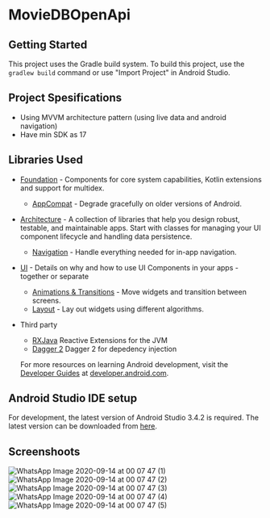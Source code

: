 # MovieDBOpenApi

Getting Started
---------------
This project uses the Gradle build system. To build this project, use the
`gradlew build` command or use "Import Project" in Android Studio.


Project Spesifications
----------------------
* Using MVVM architecture pattern (using live data and android navigation)
* Have min SDK as 17


Libraries Used
--------------
* [Foundation][0] - Components for core system capabilities, Kotlin extensions and support for
  multidex.
  * [AppCompat][1] - Degrade gracefully on older versions of Android.
* [Architecture][10] - A collection of libraries that help you design robust, testable, and
  maintainable apps. Start with classes for managing your UI component lifecycle and handling data
  persistence.
  * [Navigation][14] - Handle everything needed for in-app navigation.
* [UI][30] - Details on why and how to use UI Components in your apps - together or separate
  * [Animations & Transitions][31] - Move widgets and transition between screens.
  * [Layout][35] - Lay out widgets using different algorithms.
* Third party
  * [RXJava][91] Reactive Extensions for the JVM
  * [Dagger 2][92] Dagger 2 for depedency injection

  For more resources on learning Android development, visit the
  [Developer Guides](https://developer.android.com/guide/) at
  [developer.android.com](https://developer.android.com).

[0]: https://developer.android.com/jetpack/foundation/
[1]: https://developer.android.com/topic/libraries/support-library/packages#v7-appcompat
[4]: https://developer.android.com/training/testing/
[10]: https://developer.android.com/jetpack/arch/
[14]: https://developer.android.com/topic/libraries/architecture/navigation/
[30]: https://developer.android.com/jetpack/ui/
[31]: https://developer.android.com/training/animation/
[34]: https://developer.android.com/guide/components/fragments
[35]: https://developer.android.com/guide/topics/ui/declaring-layout
[91]: https://github.com/ReactiveX/RxJava
[92]: https://github.com/google/dagger

Android Studio IDE setup
------------------------
For development, the latest version of Android Studio 3.4.2 is required. The latest version can be
downloaded from [here](https://developer.android.com/studio/).

Screenshoots 
------------------------
![WhatsApp Image 2020-09-14 at 00 07 47 (1)](https://user-images.githubusercontent.com/17407370/93024233-11b95880-f61f-11ea-9df2-1e88506e92c1.jpeg)
![WhatsApp Image 2020-09-14 at 00 07 47 (2)](https://user-images.githubusercontent.com/17407370/93024362-24805d00-f620-11ea-9c1a-55057b0e4e8d.jpeg)
![WhatsApp Image 2020-09-14 at 00 07 47 (3)](https://user-images.githubusercontent.com/17407370/93024365-29dda780-f620-11ea-8637-29b7eb9cc5ca.jpeg)
![WhatsApp Image 2020-09-14 at 00 07 47 (4)](https://user-images.githubusercontent.com/17407370/93024370-2d712e80-f620-11ea-9454-cb6f882c659b.jpeg)
![WhatsApp Image 2020-09-14 at 00 07 47 (5)](https://user-images.githubusercontent.com/17407370/93024372-2f3af200-f620-11ea-8f96-d916f85fb177.jpeg)


